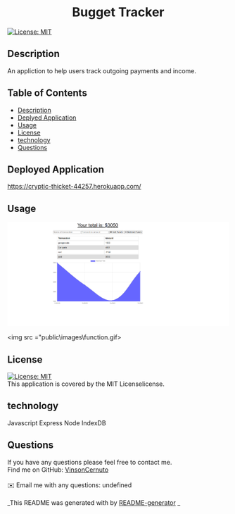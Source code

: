 
  <h1 align="center">Bugget Tracker</h1>
    
   [![License: MIT](https://img.shields.io/badge/License-MIT-yellow.svg)](https://opensource.org/licenses/MIT)<br />
  
  ## Description
   An appliction to help users track outgoing payments and income.
  
   ## Table of Contents
  - [Description](#description)
  - [Deplyed Application](#DeployedApplication)
  - [Usage](#usage)
  - [License](#license)
  - [technology](#technology)
  - [Questions](#questions)
  
  ## Deployed Application
  https://cryptic-thicket-44257.herokuapp.com/
  
  ## Usage
  <img src ="public\images\screencap.PNG">

  <img src ="public\images\function.gif>
  
  ## License
   [![License: MIT](https://img.shields.io/badge/License-MIT-yellow.svg)](https://opensource.org/licenses/MIT)<br />
  This application is covered by the MIT Licenselicense. 
  
  ## technology
  Javascript Express Node IndexDB

  
  ## Questions
  If you have any questions please feel free to contact me.
  <br />
  Find me on GitHub: [VinsonCernuto](https://github.com/VinsonCernuto)<br />
  <br />
  ✉️ Email me with any questions: undefined<br /><br />
  _This README was generated with by [README-generator](https://github.com/VinsonCernuto/Good-ReadME) _
